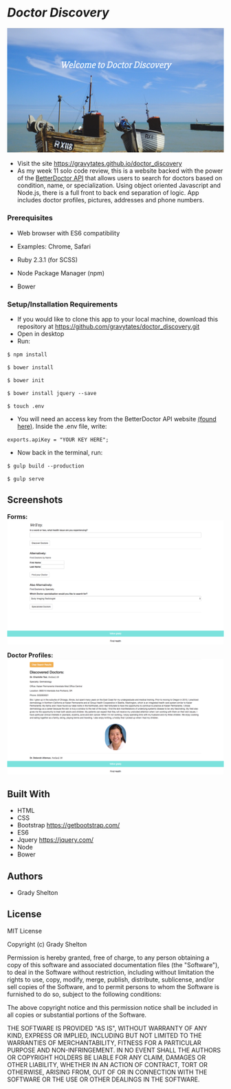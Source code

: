 # _Doctor Discovery_
![Image of Homepage Screenshot](img/homepage.png)

* Visit the site https://gravytates.github.io/doctor_discovery
* As my week 11 solo code review, this is a website backed with the power of the [BetterDoctor API](https://developer.betterdoctor.com/) that allows users to search for doctors based on condition, name, or specialization. Using object oriented Javascript and Node.js, there is a full front to back end separation of logic. App includes doctor profiles, pictures, addresses and phone numbers.  

### Prerequisites

* Web browser with ES6 compatibility
* Examples: Chrome, Safari

* Ruby 2.3.1 (for SCSS)
* Node Package Manager (npm)
* Bower

### Setup/Installation Requirements

* If you would like to clone this app to your local machine, download this repository at https://github.com/gravytates/doctor_discovery.git
* Open in desktop
* Run:
```
$ npm install
```

```
$ bower install
```
```
$ bower init
```
```
$ bower install jquery --save
```
```
$ touch .env
```
* You will need an access key from the BetterDoctor API website [(found here)](https://developer.betterdoctor.com/). Inside the .env file, write:
```
exports.apiKey = "YOUR KEY HERE";
```
* Now back in the terminal, run:

```
$ gulp build --production
```
```
$ gulp serve
```

## Screenshots

**Forms:**
![Image of forms](img/forms.png)

**Doctor Profiles:**
![Image of a doctor profile](img/doctors.png)

## Built With

* HTML
* CSS
* Bootstrap https://getbootstrap.com/
* ES6
* Jquery https://jquery.com/
* Node
* Bower

## Authors

* Grady Shelton

## License

MIT License

Copyright (c) Grady Shelton

Permission is hereby granted, free of charge, to any person obtaining a copy
of this software and associated documentation files (the "Software"), to deal
in the Software without restriction, including without limitation the rights
to use, copy, modify, merge, publish, distribute, sublicense, and/or sell
copies of the Software, and to permit persons to whom the Software is
furnished to do so, subject to the following conditions:

The above copyright notice and this permission notice shall be included in all
copies or substantial portions of the Software.

THE SOFTWARE IS PROVIDED "AS IS", WITHOUT WARRANTY OF ANY KIND, EXPRESS OR
IMPLIED, INCLUDING BUT NOT LIMITED TO THE WARRANTIES OF MERCHANTABILITY,
FITNESS FOR A PARTICULAR PURPOSE AND NON-INFRINGEMENT. IN NO EVENT SHALL THE
AUTHORS OR COPYRIGHT HOLDERS BE LIABLE FOR ANY CLAIM, DAMAGES OR OTHER
LIABILITY, WHETHER IN AN ACTION OF CONTRACT, TORT OR OTHERWISE, ARISING FROM,
OUT OF OR IN CONNECTION WITH THE SOFTWARE OR THE USE OR OTHER DEALINGS IN THE
SOFTWARE.
